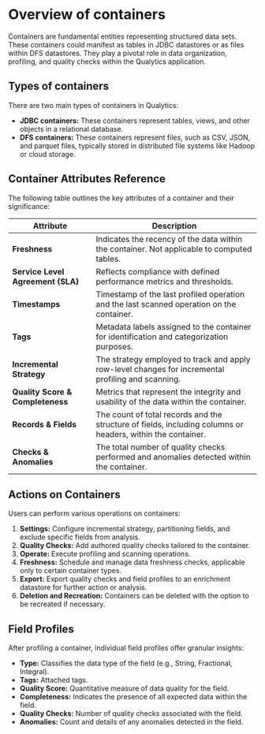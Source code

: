 # Overview of containers

Containers are fundamental entities representing structured data sets. These containers could manifest as tables in JDBC datastores or as files within DFS datastores. They play a pivotal role in data organization, profiling, and quality checks within the Qualytics application.

## Types of containers

There are two main types of containers in Qualytics:

* **JDBC containers:** These containers represent tables, views, and other objects in a relational database.
* **DFS containers:** These containers represent files, such as CSV, JSON, and parquet files, typically stored in distributed file systems like Hadoop or cloud storage.


## Container Attributes Reference

The following table outlines the key attributes of a container and their significance:

| Attribute | Description |
|-----------|-------------|
| **Freshness** | Indicates the recency of the data within the container. Not applicable to computed tables. |
| **Service Level Agreement (SLA)** | Reflects compliance with defined performance metrics and thresholds. |
| **Timestamps** | Timestamp of the last profiled operation and the last scanned operation on the container. |
| **Tags** | Metadata labels assigned to the container for identification and categorization purposes. |
| **Incremental Strategy** | The strategy employed to track and apply row-level changes for incremental profiling and scanning. |
| **Quality Score & Completeness** | Metrics that represent the integrity and usability of the data within the container. |
| **Records & Fields** | The count of total records and the structure of fields, including columns or headers, within the container. |
| **Checks & Anomalies** | The total number of quality checks performed and anomalies detected within the container. |

## Actions on Containers

Users can perform various operations on containers:

1. **Settings:** Configure incremental strategy, partitioning fields, and exclude specific fields from analysis.
2. **Quality Checks:** Add authored quality checks tailored to the container.
3. **Operate:** Execute profiling and scanning operations.
4. **Freshness:** Schedule and manage data freshness checks, applicable only to certain container types.
5. **Export:** Export quality checks and field profiles to an enrichment datastore for further action or analysis.
6. **Deletion and Recreation:** Containers can be deleted with the option to be recreated if necessary.

## Field Profiles

After profiling a container, individual field profiles offer granular insights:

- **Type:** Classifies the data type of the field (e.g., String, Fractional, Integral).
- **Tags:** Attached tags.
- **Quality Score:** Quantitative measure of data quality for the field.
- **Completeness:** Indicates the presence of all expected data within the field.
- **Quality Checks:** Number of quality checks associated with the field.
- **Anomalies:** Count and details of any anomalies detected in the field.
